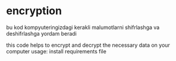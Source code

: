 # encryption
bu kod kompyuteringizdagi  kerakli malumotlarni shifrlashga va deshifrlashga yordam beradi

this code helps to encrypt and decrypt the necessary data on your computer
usage:
    install requirements file
